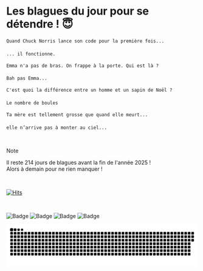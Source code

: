 
<h1>Les blagues du jour pour se détendre ! 😇</h1>

```diff
Quand Chuck Norris lance son code pour la première fois...

... il fonctionne.
```

```diff
Emma n'a pas de bras. On frappe à la porte. Qui est là ?

Bah pas Emma...
```

```diff
C'est quoi la différence entre un homme et un sapin de Noël ?

Le nombre de boules
```

```diff
Ta mère est tellement grosse que quand elle meurt...

elle n’arrive pas à monter au ciel...
```

<br/>

> [!NOTE]
> Il reste 214 jours de blagues avant la fin de l'année 2025 ! <br/>
> Alors à demain pour ne rien manquer !

<br/>


[![Hits](https://hits.seeyoufarm.com/api/count/incr/badge.svg?url=https%3A%2F%2Fgithub.com%2FClems02%2Fhit-counter&count_bg=%23003E80&title_bg=%235C9FE1&icon=powershell.svg&icon_color=%23FFFFFF&title=Visite&edge_flat=false)](https://hits.seeyoufarm.com)


<br/>


![Badge](https://img.shields.io/badge/Last%20updated%20on-white?style=for-the-badge&logo=clockify)   ![Badge](https://img.shields.io/badge/01/06-white?style=for-the-badge) ![Badge](https://img.shields.io/badge/at-white?style=for-the-badge) ![Badge](https://img.shields.io/badge/03:47-white?style=for-the-badge)


<p align="center">
 <img width="1000" src="assets/github-snake.svg" alt="snake"/>
</p>
